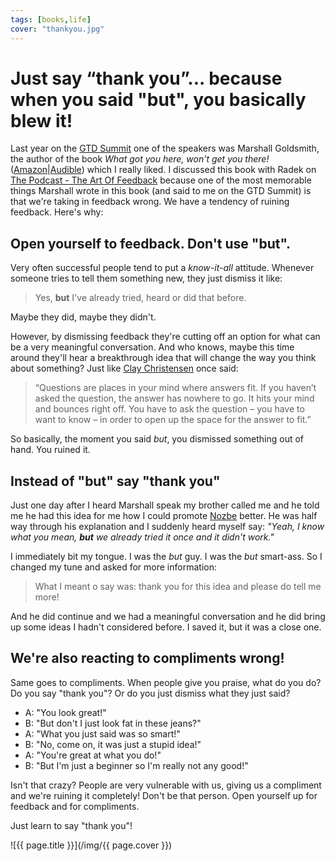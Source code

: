 ```yaml
---
tags: [books,life]
cover: "thankyou.jpg"
---
```


# Just say “thank you”... because when you said "but", you basically blew it!

Last year on the [GTD Summit](https://sliwinski.com/gtdsummit/) one of the speakers was Marshall Goldsmith, the author of the book *What got you here, won't get you there!* ([Amazon](https://www.amazon.com/dp/1401301304?tag=sliwinski-20)|[Audible](https://www.audible.com/pd/B002V8LMDS?tag=sliwinski-20)) which I really liked. I discussed this book with Radek on [The Podcast - The Art Of Feedback](/thepodcast-199/) because one of the most memorable things Marshall wrote in this book (and said to me on the GTD Summit) is that we're taking in feedback wrong. We have a tendency of ruining feedback. Here's why:

<!--More-->

## Open yourself to feedback. Don't use "but".

Very often successful people tend to put a *know-it-all* attitude. Whenever someone tries to tell them something new, they just dismiss it like:

> Yes, **but** I've already tried, heard or did that before.

Maybe they did, maybe they didn't.

However, by dismissing feedback they're cutting off an option for what can be a very meaningful conversation. And who knows, maybe this time around they'll hear a breakthrough idea that will change the way you think about something? Just like [Clay Christensen](/clay-kobe/) once said:

> “Questions are places in your mind where answers fit. If you haven’t asked the question, the answer has nowhere to go. It hits your mind and bounces right off. You have to ask the question – you have to want to know – in order to open up the space for the answer to fit.”

So basically, the moment you said *but*, you dismissed something out of hand. You ruined it.

## Instead of "but" say "thank you"

Just one day after I heard Marshall speak my brother called me and he told me he had this idea for me how I could promote [Nozbe][n] better. He was half way through his explanation and I suddenly heard myself say: *"Yeah, I know what you mean, **but** we already tried it once and it didn't work."*

I immediately bit my tongue. I was the *but* guy. I was the *but* smart-ass. So I changed my tune and asked for more information:

> What I meant o say was: thank you for this idea and please do tell me more!

And he did continue and we had a meaningful conversation and he did bring up some ideas I hadn't considered before. I saved it, but it was a close one.

## We're also reacting to compliments wrong!

Same goes to compliments. When people give you praise, what do you do? Do you say "thank you"? Or do you just dismiss what they just said?

- A: "You look great!"
- B: "But don't I just look fat in these jeans?"
- A: "What you just said was so smart!"
- B: "No, come on, it was just a stupid idea!"
- A: "You're great at what you do!"
- B: "But I'm just a beginner so I'm really not any good!"

Isn't that crazy? People are very vulnerable with us, giving us a compliment and we're ruining it completely! Don't be that person. Open yourself up for feedback and for compliments.

Just learn to say "thank you"!

![{{ page.title }}](/img/{{ page.cover }})

[n]: https://nozbe.com/